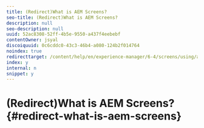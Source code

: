 ```yaml
---
title: (Redirect)What is AEM Screens?
seo-title: (Redirect)What is AEM Screens?
description: null
seo-description: null
uuid: 52ac8308-52ff-4b5e-9550-a437f4eebebf
contentOwner: jsyal
discoiquuid: 0c6cddc0-43c3-46b4-a080-124b2f014764
noindex: true
redirecttarget: /content/help/en/experience-manager/6-4/screens/using/aem-screens-introduction
index: y
internal: n
snippet: y
---
```


# (Redirect)What is AEM Screens?{#redirect-what-is-aem-screens}

